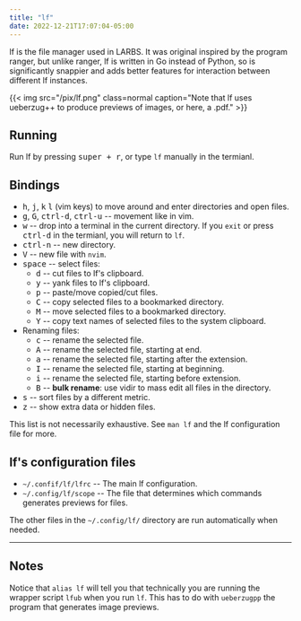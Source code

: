 ```yaml
---
title: "lf"
date: 2022-12-21T17:07:04-05:00
---
```


lf is the file manager used in LARBS.
It was original inspired by the program ranger, but unlike ranger, lf is written in Go instead of Python, so is significantly snappier and adds better features for interaction between different lf instances.

{{< img src="/pix/lf.png" class=normal caption="Note that lf uses ueberzug++ to produce previews of images, or here, a .pdf." >}}

## Running

Run lf by pressing <kbd>super + r</kbd>, or type `lf` manually in the termianl.

## Bindings

- <kbd>h</kbd>, <kbd>j</kbd>, <kbd>k</kbd> <kbd>l</kbd> (vim keys) to move around and enter directories and open files.
- <kbd>g</kbd>, <kbd>G</kbd>, <kbd>ctrl-d</kbd>,  <kbd>ctrl-u</kbd> -- movement like in vim.
- <kbd>w</kbd> -- drop into a terminal in the current directory. If you `exit` or press <kbd>ctrl-d</kbd> in the termianl, you will return to `lf`.
- <kbd>ctrl-n</kbd> -- new directory.
- <kbd>V</kbd> -- new file with `nvim`.
- <kbd>space</kbd> -- select files:
	- <kbd>d</kbd> -- cut files to lf's clipboard.
	- <kbd>y</kbd> -- yank files to lf's clipboard.
	- <kbd>p</kbd> -- paste/move copied/cut files.
	- <kbd>C</kbd> -- copy selected files to a bookmarked directory.
	- <kbd>M</kbd> -- move selected files to a bookmarked directory.
	- <kbd>Y</kbd> -- copy text names of selected files to the system clipboard.
- Renaming files:
	- <kbd>c</kbd> -- rename the selected file.
	- <kbd>A</kbd> -- rename the selected file, starting at end.
	- <kbd>a</kbd> -- rename the selected file, starting after the extension.
	- <kbd>I</kbd> -- rename the selected file, starting at beginning.
	- <kbd>i</kbd> -- rename the selected file, starting before extension.
	- <kbd>B</kbd> -- **bulk rename**: use vidir to mass edit all files in the directory.
- <kbd>s</kbd> -- sort files by a different metric.
- <kbd>z</kbd> -- show extra data or hidden files.

This list is not necessarily exhaustive. See `man lf` and the lf configuration file for more.

## lf's configuration files

- `~/.confif/lf/lfrc` -- The main lf configuration.
- `~/.config/lf/scope` -- The file that determines which commands generates previews for files.

The other files in the `~/.config/lf/` directory are run automatically when needed.

---

## Notes

Notice that `alias lf` will tell you that technically you are running the
wrapper script `lfub` when you run `lf`. This has to do with `ueberzugpp` the
program that generates image previews.
